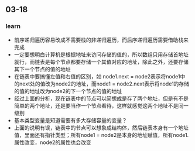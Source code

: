 ## 03-18





### learn

<ul>
    <li>前序递归遍历容易改成不需要栈的非递归遍历，而后序递归遍历需要借助栈来完成</li>
    <li>一定要想明白计算机是根据地址来访问存储的值的，所以数组只用存储首地址就行，而链表是每个节点都要存储一个其值对应的地址，除此之外，还要存储其下一个节点的值的地址</li>
    <li>在链表中要搞懂左值和右值的区别，如 node1.next = node2表示将node1中的next处的值改为node2的地址，而node1 = node2.next表示将node1的存储的值的地址改为node2的下一个节点的值的地址</li>
    <li>经过上面的分析，现在链表中的节点可以简想成是存了两个地址，但是有不是简单的两个地址，还是要当作一个节点看待，这样就感觉这两个地址不是同一级别</li>
    <li>基本类型变量是知道需要有多大存储容量的变量？</li>
    <li>上面的说明有误，链表中的节点可以想象成结构体，然后链表本身有一个地址值，里面还有指针类型；所有node1 = node2是本身的地址赋值，所有node1.属性改变，node2的属性也会改变</li>
</ul>

